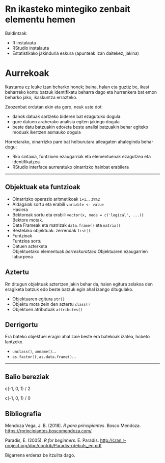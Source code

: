 # Rn ikasteko mintegiko zenbait elementu hemen

Baldintzak:

+ R instalauta
+ RStudio instalauta
+ Estatistikako jakinduria eskura (apunteak izan daitekez, jakina)

# Aurrekoak

Ikastaroa ez leuke izan beharko honek; baina, halan eta guztiz be, ikasi beharreko kontu batzuk identifikatu beharra dago eta hurrenkera bat emon beharko jako, ikaskuntza errazteko.

Zeozenbat ordutan ekin eta gero, neuk uste dot:

+ danok datuak sartzeko bideren bat ezagutuko dogula
+ gure datuen araberako analisia egiten jakingo dogula
+ beste datu batzuakin edo/eta beste analisi batzuakin behar egiteko moduak ikertzen asmauko dogula

Horretarako, oinarrizko pare bat helburutara aileagaten ahalegindu behar dogu:

+ Rko sintaxia, funtzioen ezaugarriak eta elementuenak ezagutzea eta identifikatzea
+ RStudio interface aurreratuko oinarrizko hainbat erabilera

---

## Objektuak eta funtzioak

+ Oinarrizko operazio aritmetikoak `1+1`... `3%%2`
+ Aldagaiak sortu eta erabili `variable <- value`  
  Hasiera
+ Bektoreak sortu eta erabili `vector(x, mode = c('logical', ...))`  
  Bektore motak.
+ Data Frameak eta matrizak `data.frame()` eta `matrix()`
+ Bestelako objektuak: zerrendak `list()`
+ Funtzioak  
  Funtzioa sortu
+ Datuen azterketa  
  Objektuetako elementuak *berreskuratzea*
  Objektuaren ezaugarrien laburpena 

## Aztertu

Rn ditugun objektuak aztertzen jakin  behar da, haien egitura zelakoa den eragiketa batzuk edo beste batzuk egin ahal izango ditugulako.

+ Objektuaren egitura `str()`
+ Objektu mota zein den aztertu `class()`
+ Objektuen atributuak `attributes()`

## Derrigortu

Era bateko objektuei eragin ahal zaie beste era batekoak izatea, hobeto lantzeko.

+ `unclass()`, `unname()`... 
+  `as.factor()`, `as.data.frame()`...

---

## Balio bereziak 
c(-1, 0, 1) / 2

c(-1, 0, 1) / 0



## Bibliografia

Mendoza Vega, J. B. (2018). *R para principiantes*. Bosco Mendoza. https://rprincipiantes.boscomendoza.com/

Paradis, E. (2005). *R for beginners*. E. Paradis. http://cran.r-project.org/doc/contrib/Paradis-rdebuts_en.pdf

Bigarrena erderaz be itzulita dago.

